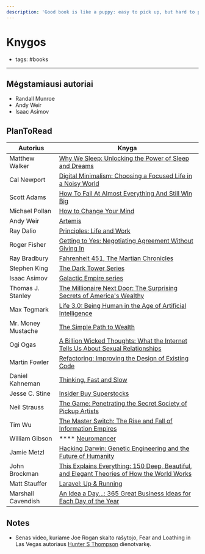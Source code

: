 ```yaml
---
description: 'Good book is like a puppy: easy to pick up, but hard to put down.'
---
```


# Knygos

- tags: #books
---

## Mėgstamiausi autoriai

* Randall Munroe
* Andy Weir
* Isaac Asimov

## PlanToRead

| Autorius           | Knyga                                                                                                                                                                                                                                                                          |
| ------------------ | ------------------------------------------------------------------------------------------------------------------------------------------------------------------------------------------------------------------------------------------------------------------------------ |
| Matthew Walker     | [Why We Sleep: Unlocking the Power of Sleep and Dreams](https://www.amazon.com/Why-We-Sleep-Unlocking-Dreams/dp/1501144316)                                                                                                                                                    |
| Cal Newport        | [Digital Minimalism: Choosing a Focused Life in a Noisy World](https://www.amazon.com/Digital-Minimalism-Choosing-Focused-Noisy/dp/0525536515)                                                                                                                                 |
| Scott Adams        | [How To Fail At Almost Everything And Still Win Big](https://www.amazon.com/How-Fail-Almost-Everything-Still-ebook/dp/B00COOFBA4)                                                                                                                                              |
| Michael Pollan     | [How to Change Your Mind](https://www.amazon.com/Change-Your-Mind-Consciousness-Transcendence/dp/1594204225)                                                                                                                                                                   |
| Andy Weir          | [Artemis](https://www.amazon.com/Artemis-Andy-Weir/dp/1543641490)                                                                                                                                                                                                              |
| Ray Dalio          | [Principles: Life and Work](https://www.amazon.com/Principles-Life-Work-Ray-Dalio/dp/1501124021)                                                                                                                                                                               |
| Roger Fisher       | [Getting to Yes: Negotiating Agreement Without Giving In](https://www.amazon.com/Getting-Yes-Negotiating-Agreement-Without/dp/0140157352)                                                                                                                                      |
| Ray Bradbury       | [Fahrenheit 451, The Martian Chronicles](https://www.goodreads.com/author/show/1630.Ray\_Bradbury)                                                                                                                                                                             |
| Stephen King       | [The Dark Tower Series](https://www.goodreads.com/series/40750-the-dark-tower)                                                                                                                                                                                                 |
| Isaac Asimov       | [Galactic Empire series](https://www.wikiwand.com/en/Galactic\_Empire\_\(series\))                                                                                                                                                                                             |
| Thomas J. Stanley  | [The Millionaire Next Door: The Surprising Secrets of America's Wealthy](https://www.amazon.com/dp/1589795474/?tag=richardreeze-20)                                                                                                                                            |
| Max Tegmark        | [Life 3.0: Being Human in the Age of Artificial Intelligence](https://www.amazon.com/Life-3-0-Being-Artificial-Intelligence/dp/1101946598)                                                                                                                                     |
| Mr. Money Mustache | [The Simple Path to Wealth](https://www.amazon.com/dp/1533667926/?tag=richardreeze-20)                                                                                                                                                                                         |
| Ogi Ogas           | [A Billion Wicked Thoughts: What the Internet Tells Us About Sexual Relationships](https://www.amazon.com/dp/B004LRPJ3G/?tag=richardreeze-20)                                                                                                                                  |
| Martin Fowler      | [Refactoring: Improving the Design of Existing Code](https://www.amazon.com/Refactoring-Improving-Design-Existing-Code/dp/0201485672)                                                                                                                                          |
| Daniel Kahneman    | [Thinking, Fast and Slow](https://www.amazon.com/Thinking-Fast-Slow-Daniel-Kahneman/dp/0374533555)                                                                                                                                                                             |
| Jesse C. Stine     | [Insider Buy Superstocks](https://www.amazon.com/Insider-Buy-Superstocks-Turned-Million/dp/0615818455)                                                                                                                                                                         |
| Neil Strauss       | [The Game: Penetrating the Secret Society of Pickup Artists](https://www.amazon.com/Game-Penetrating-Secret-Society-Artists/dp/0060554738)                                                                                                                                     |
| Tim Wu             | [The Master Switch: The Rise and Fall of Information Empires](https://www.goodreads.com/book/show/8201080-the-master-switch)                                                                                                                                                   |
| William Gibson     | \*\*\*\* [Neuromancer](https://www.wikiwand.com/en/Neuromancer)                                                                                                                                                                                                                |
| Jamie Metzl        | [Hacking Darwin: Genetic Engineering and the Future of Humanity](https://www.amazon.com/Hacking-Darwin-Genetic-Engineering-Humanity/dp/149267009X)                                                                                                                             |
| John Brockman      | [This Explains Everything: 150 Deep, Beautiful, and Elegant Theories of How the World Works](https://www.amazon.com/This-Explains-Everything-Beautiful-Theories-ebook/dp/B0089LOGDO?\_bbid=12217792\&tag=bookbubemail17-20)                                                    |
| Matt Stauffer      | [Laravel: Up & Running](https://www.amazon.com/Laravel-Running-Framework-Building-Modern-ebook-dp-B07Q3T513R/dp/B07Q3T513R/ref=as\_li\_ss\_tl?\_encoding=UTF8\&me=\&qid=1554814898\&linkCode=sl1\&tag=laranews08-20\&linkId=30a646cad717ff51dad164b6c7375a63\&language=en\_US) |
| Marshall Cavendish | [An Idea a Day...: 365 Great Business Ideas for Each Day of the Year](https://www.amazon.com/Idea-Day-Great-Business-Ideas/dp/9814328642)                                                                                                                                      |

## **Notes**

* Senas video, kuriame Joe Rogan skaito rašytojo, Fear and Loathing in Las Vegas autoriaus [Hunter S Thompson](https://www.youtube.com/watch?v=RqEmCr8gAAM) dienotvarkę.